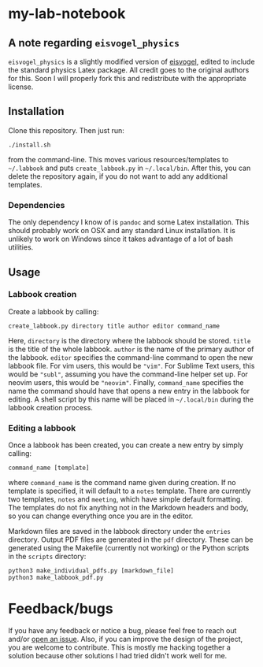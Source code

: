 # my-lab-notebook

## A note regarding `eisvogel_physics`

`eisvogel_physics` is a slightly modified version of [eisvogel](https://github.com/Wandmalfarbe/pandoc-latex-template), edited to include the standard physics Latex package.
All credit goes to the original authors for this.
Soon I will properly fork this and redistribute with the appropriate license.

## Installation

Clone this repository. Then just run:

```
./install.sh
```

from the command-line.
This moves various resources/templates to `~/.labbook` and puts `create_labbook.py` in `~/.local/bin`.
After this, you can delete the repository again, if you do not want to add any additional templates.

### Dependencies

The only dependency I know of is `pandoc` and some Latex installation.
This should probably work on OSX and any standard Linux installation.
It is unlikely to work on Windows since it takes advantage of a lot of bash utilities.

## Usage

### Labbook creation

Create a labbook by calling:

```
create_labbook.py directory title author editor command_name
```

Here, `directory` is the directory where the labbook should be stored.
`title` is the title of the whole labbook.
`author` is the name of the primary author of the labbook.
`editor` specifies the command-line command to open the new labbook file.
For vim users, this would be `"vim"`.
For Sublime Text users, this would be `"subl"`, assuming you have the command-line helper set up.
For neovim users, this would be `"neovim"`.
Finally, `command_name` specifies the name the command should have that opens a new entry in the labbook for editing.
A shell script by this name will be placed in `~/.local/bin` during the labbook creation process.

### Editing a labbook

Once a labbook has been created, you can create a new entry by simply calling:

```
command_name [template]
```

where `command_name` is the command name given during creation.
If no template is specified, it will default to a `notes` template.
There are currently two templates, `notes` and `meeting`, which have simple default formatting.
The templates do not fix anything not in the Markdown headers and body,
so you can change everything once you are in the editor.

Markdown files are saved in the labbook directory under the `entries` directory.
Output PDF files are generated in the `pdf` directory.
These can be generated using the Makefile (currently not working) or the Python scripts in the `scripts` directory:

```
python3 make_individual_pdfs.py [markdown_file]
python3 make_labbook_pdf.py
```

# Feedback/bugs

If you have any feedback or notice a bug, please feel free to reach out and/or [open an issue](https://github.com/cheshyre/my-lab-notebook/issues).
Also, if you can improve the design of the project, you are welcome to contribute.
This is mostly me hacking together a solution because other solutions I had tried didn't work well for me.

